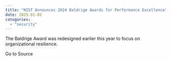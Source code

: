 ```yaml
---
title: "NIST Announces 2024 Baldrige Awards for Performance Excellence"
date: 2025-01-02
categories: 
  - "security"
---
```


The Baldrige Award was redesigned earlier this year to focus on organizational resilience.

Go to Source
